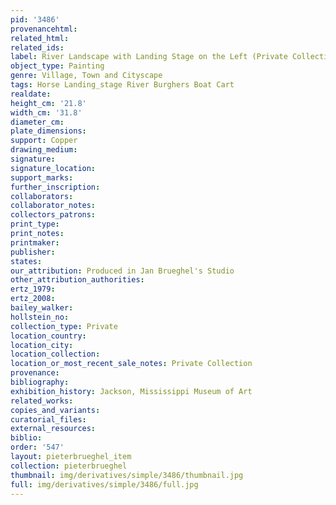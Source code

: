 ```yaml
---
pid: '3486'
provenancehtml:
related_html:
related_ids:
label: River Landscape with Landing Stage on the Left (Private Collection)
object_type: Painting
genre: Village, Town and Cityscape
tags: Horse Landing_stage River Burghers Boat Cart
realdate:
height_cm: '21.8'
width_cm: '31.8'
diameter_cm:
plate_dimensions:
support: Copper
drawing_medium:
signature:
signature_location:
support_marks:
further_inscription:
collaborators:
collaborator_notes:
collectors_patrons:
print_type:
print_notes:
printmaker:
publisher:
states:
our_attribution: Produced in Jan Brueghel's Studio
other_attribution_authorities:
ertz_1979:
ertz_2008:
bailey_walker:
hollstein_no:
collection_type: Private
location_country:
location_city:
location_collection:
location_or_most_recent_sale_notes: Private Collection
provenance:
bibliography:
exhibition_history: Jackson, Mississippi Museum of Art
related_works:
copies_and_variants:
curatorial_files:
external_resources:
biblio:
order: '547'
layout: pieterbrueghel_item
collection: pieterbrueghel
thumbnail: img/derivatives/simple/3486/thumbnail.jpg
full: img/derivatives/simple/3486/full.jpg
---
```


